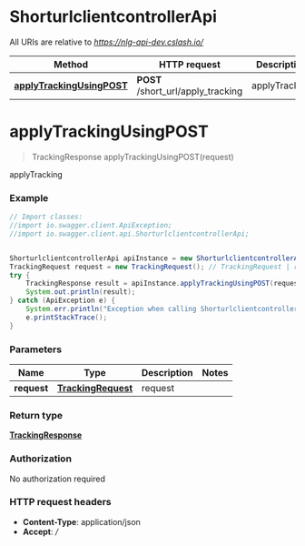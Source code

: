 # ShorturlclientcontrollerApi

All URIs are relative to *https://nlg-api-dev.cslash.io/*

Method | HTTP request | Description
------------- | ------------- | -------------
[**applyTrackingUsingPOST**](ShorturlclientcontrollerApi.md#applyTrackingUsingPOST) | **POST** /short_url/apply_tracking | applyTracking


<a name="applyTrackingUsingPOST"></a>
# **applyTrackingUsingPOST**
> TrackingResponse applyTrackingUsingPOST(request)

applyTracking

### Example
```java
// Import classes:
//import io.swagger.client.ApiException;
//import io.swagger.client.api.ShorturlclientcontrollerApi;


ShorturlclientcontrollerApi apiInstance = new ShorturlclientcontrollerApi();
TrackingRequest request = new TrackingRequest(); // TrackingRequest | request
try {
    TrackingResponse result = apiInstance.applyTrackingUsingPOST(request);
    System.out.println(result);
} catch (ApiException e) {
    System.err.println("Exception when calling ShorturlclientcontrollerApi#applyTrackingUsingPOST");
    e.printStackTrace();
}
```

### Parameters

Name | Type | Description  | Notes
------------- | ------------- | ------------- | -------------
 **request** | [**TrackingRequest**](TrackingRequest.md)| request |

### Return type

[**TrackingResponse**](TrackingResponse.md)

### Authorization

No authorization required

### HTTP request headers

 - **Content-Type**: application/json
 - **Accept**: *_/_*


